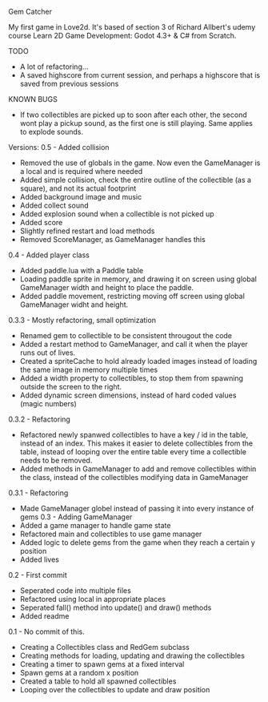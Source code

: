 Gem Catcher

My first game in Love2d. It's based of section 3 of Richard Allbert's udemy course
Learn 2D Game Development: Godot 4.3+ & C# from Scratch.

TODO
- A lot of refactoring...
- A saved highscore from current session, and perhaps a highscore that is saved from previous sessions

KNOWN BUGS
- If two collectibles are picked up to soon after each other, the second wont play a pickup sound, as the first
one is still playing. Same applies to explode sounds.

Versions:
0.5 - Added collision
- Removed the use of globals in the game. Now even the GameManager is a local and is required where needed
- Added simple collision, check the entire outline of the collectible (as a square), and not its actual footprint
- Added background image and music
- Added collect sound
- Added explosion sound when a collectible is not picked up
- Added score
- Slightly refined restart and load methods
- Removed ScoreManager, as GameManager handles this

0.4 - Added player class
- Added paddle.lua with a Paddle table
- Loading paddle sprite in memory, and drawing it on screen using global GameManager width and height to
place the paddle.
- Added paddle movement, restricting moving off screen using global GameManager widht and height.

0.3.3 - Mostly refactoring, small optimization
- Renamed gem to collectible to be consistent througout the code
- Added a restart method to GameManager, and call it when the player runs out of lives.
- Created a spriteCache to hold already loaded images instead of loading the same image in memory multiple times
- Added a width property to collectibles, to stop them from spawning outside the screen to the right.
- Added dynamic screen dimensions, instead of hard coded values (magic numbers)

0.3.2 - Refactoring
- Refactored newly spanwed collectibles to have a key / id in the table, instead of an index.
This makes it easier to delete collectibles from the table, instead of looping over the entire table
every time a collectible needs to be removed.
- Added methods in GameManager to add and remove collectibles within the class, instead
of the collectibles modifying data in GameManager

0.3.1 - Refactoring
- Made GameManager globel instead of passing it into every instance of gems
0.3 - Adding GameManager
- Added a game manager to handle game state
- Refactored main and collectibles to use game manager
- Added logic to delete gems from the game when they reach
a certain y position
- Added lives

0.2 - First commit
- Seperated code into multiple files
- Refactored using local in appropriate places
- Seperated fall() method into update() and draw() methods
- Added readme

0.1 - No commit of this.
- Creating a Collectibles class and RedGem subclass
- Creating methods for loading, updating and drawing the collectibles
- Creating a timer to spawn gems at a fixed interval
- Spawn gems at a random x position
- Created a table to hold all spawned collectibles
- Looping over the collectibles to update and draw position
